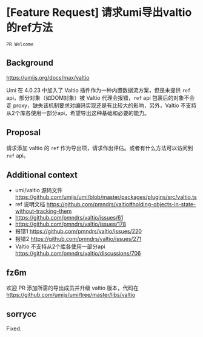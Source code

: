 # [Feature Request] 请求umi导出valtio的ref方法

`PR Welcome`

## Background

https://umijs.org/docs/max/valtio

Umi 在 4.0.23 中加入了 Valtio 插件作为一种内置数据流方案，但是未提供 `ref` api，部分对象（如DOM对象）被 Valtio 代理会报错，`ref` api 包裹后的对象不会走 proxy，缺失该机制要求对编码实现还是有比较大的影响，另外，Valtio 不支持从2个库各使用一部分api，希望导出这种基础和必要的能力。

## Proposal

请求添加 valtio 的 `ref` 作为导出项，请求作出评估。或者有什么方法可以访问到 `ref` api。

## Additional context

- umi/valtio 源码文件 https://github.com/umijs/umi/blob/master/packages/plugins/src/valtio.ts
- ref 说明文档 https://github.com/pmndrs/valtio#holding-objects-in-state-without-tracking-them
- https://github.com/pmndrs/valtio/issues/61
- https://github.com/pmndrs/valtio/issues/178
- 报错1 https://github.com/pmndrs/valtio/issues/220
- 报错2 https://github.com/pmndrs/valtio/issues/271
- Valtio 不支持从2个库各使用一部分api https://github.com/pmndrs/valtio/discussions/706

## fz6m

欢迎 PR 添加所需的导出成员并升级 valtio 版本，代码在 https://github.com/umijs/umi/tree/master/libs/valtio

## sorrycc

Fixed.
